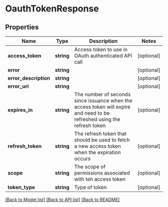 # OauthTokenResponse

## Properties
Name | Type | Description | Notes
------------ | ------------- | ------------- | -------------
**access_token** | **string** | Access token to use in OAuth authenticated API call | [optional] 
**error** | **string** |  | [optional] 
**error_description** | **string** |  | [optional] 
**error_uri** | **string** |  | [optional] 
**expires_in** | **string** | The number of seconds since issuance when the access token will expire and need to be refreshed using the refresh token | [optional] 
**refresh_token** | **string** | The refresh token that should be used to fetch a new access token when the expiration occurs | [optional] 
**scope** | **string** | The scope of permissions associated with teh access token | [optional] 
**token_type** | **string** | Type of token | [optional] 

[[Back to Model list]](../README.md#documentation-for-models) [[Back to API list]](../README.md#documentation-for-api-endpoints) [[Back to README]](../README.md)


